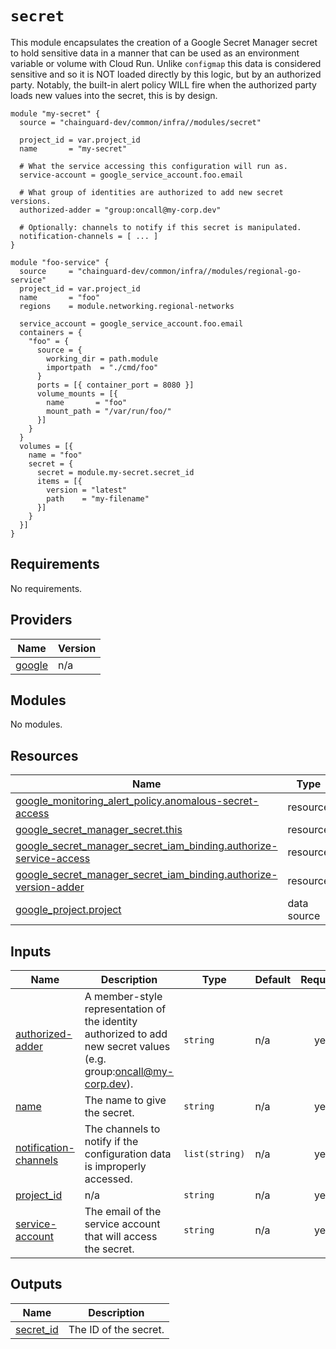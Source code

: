 # `secret`

This module encapsulates the creation of a Google Secret Manager secret to hold
sensitive data in a manner that can be used as an environment variable or
volume with Cloud Run.  Unlike `configmap` this data is considered sensitive and
so it is NOT loaded directly by this logic, but by an authorized party. Notably,
the built-in alert policy WILL fire when the authorized party loads new values
into the secret, this is by design.

```hcl
module "my-secret" {
  source = "chainguard-dev/common/infra//modules/secret"

  project_id = var.project_id
  name       = "my-secret"

  # What the service accessing this configuration will run as.
  service-account = google_service_account.foo.email

  # What group of identities are authorized to add new secret versions.
  authorized-adder = "group:oncall@my-corp.dev"

  # Optionally: channels to notify if this secret is manipulated.
  notification-channels = [ ... ]
}

module "foo-service" {
  source     = "chainguard-dev/common/infra//modules/regional-go-service"
  project_id = var.project_id
  name       = "foo"
  regions    = module.networking.regional-networks

  service_account = google_service_account.foo.email
  containers = {
    "foo" = {
      source = {
        working_dir = path.module
        importpath  = "./cmd/foo"
      }
      ports = [{ container_port = 8080 }]
      volume_mounts = [{
        name       = "foo"
        mount_path = "/var/run/foo/"
      }]
    }
  }
  volumes = [{
    name = "foo"
    secret = {
      secret = module.my-secret.secret_id
      items = [{
        version = "latest"
        path    = "my-filename"
      }]
    }
  }]
}
```

<!-- BEGIN_TF_DOCS -->
## Requirements

No requirements.

## Providers

| Name | Version |
|------|---------|
| <a name="provider_google"></a> [google](#provider\_google) | n/a |

## Modules

No modules.

## Resources

| Name | Type |
|------|------|
| [google_monitoring_alert_policy.anomalous-secret-access](https://registry.terraform.io/providers/hashicorp/google/latest/docs/resources/monitoring_alert_policy) | resource |
| [google_secret_manager_secret.this](https://registry.terraform.io/providers/hashicorp/google/latest/docs/resources/secret_manager_secret) | resource |
| [google_secret_manager_secret_iam_binding.authorize-service-access](https://registry.terraform.io/providers/hashicorp/google/latest/docs/resources/secret_manager_secret_iam_binding) | resource |
| [google_secret_manager_secret_iam_binding.authorize-version-adder](https://registry.terraform.io/providers/hashicorp/google/latest/docs/resources/secret_manager_secret_iam_binding) | resource |
| [google_project.project](https://registry.terraform.io/providers/hashicorp/google/latest/docs/data-sources/project) | data source |

## Inputs

| Name | Description | Type | Default | Required |
|------|-------------|------|---------|:--------:|
| <a name="input_authorized-adder"></a> [authorized-adder](#input\_authorized-adder) | A member-style representation of the identity authorized to add new secret values (e.g. group:oncall@my-corp.dev). | `string` | n/a | yes |
| <a name="input_name"></a> [name](#input\_name) | The name to give the secret. | `string` | n/a | yes |
| <a name="input_notification-channels"></a> [notification-channels](#input\_notification-channels) | The channels to notify if the configuration data is improperly accessed. | `list(string)` | n/a | yes |
| <a name="input_project_id"></a> [project\_id](#input\_project\_id) | n/a | `string` | n/a | yes |
| <a name="input_service-account"></a> [service-account](#input\_service-account) | The email of the service account that will access the secret. | `string` | n/a | yes |

## Outputs

| Name | Description |
|------|-------------|
| <a name="output_secret_id"></a> [secret\_id](#output\_secret\_id) | The ID of the secret. |
<!-- END_TF_DOCS -->
